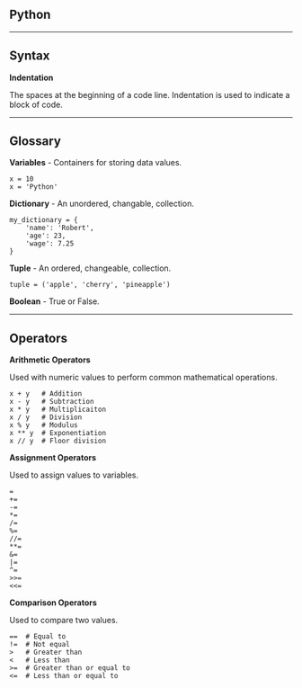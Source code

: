 ## **Python**
***

## Syntax
**Indentation**

The spaces at the beginning of a code line.  Indentation is used to indicate a block of code.
***

## Glossary
**Variables** - Containers for storing data values.
```
x = 10
x = 'Python'
```
**Dictionary** - An unordered, changable, collection.
```
my_dictionary = {
    'name': 'Robert',
    'age': 23,
    'wage': 7.25
}
```
**Tuple** - An ordered, changeable, collection.
```
tuple = ('apple', 'cherry', 'pineapple')
```
**Boolean** - True or False.
***

## Operators
**Arithmetic Operators**

Used with numeric values to perform common mathematical operations.
```
x + y   # Addition
x - y   # Subtraction
x * y   # Multiplicaiton
x / y   # Division
x % y   # Modulus
x ** y  # Exponentiation
x // y  # Floor division
```

**Assignment Operators**

Used to assign values to variables.
```
=
+=
-=
*=
/=
%=
//=
**=
&=
|=
^=
>>=
<<=
```

**Comparison Operators**

Used to compare two values.
```
==  # Equal to
!=  # Not equal
>   # Greater than
<   # Less than
>=  # Greater than or equal to
<=  # Less than or equal to
```